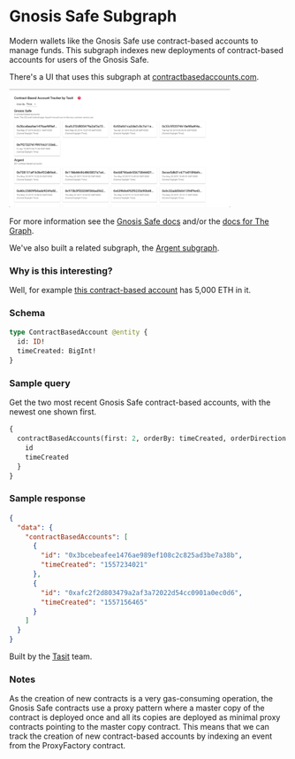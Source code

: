 # Gnosis Safe Subgraph

Modern wallets like the Gnosis Safe use contract-based accounts to manage funds. This subgraph indexes new deployments of contract-based accounts for users of the Gnosis Safe.

There's a UI that uses this subgraph at [contractbasedaccounts.com](https://contractbasedaccounts.com).

<div align="left">
  <img src="./docs/images/ContractBasedAccountsWebsiteScreenshot.png" width="400" />
</div>

For more information see the [Gnosis Safe docs](https://gnosis-safe.readthedocs.io/en/latest/) and/or the [docs for The Graph](https://thegraph.com/docs/).

We've also built a related subgraph, the [Argent subgraph](https://github.com/tasitlabs/argent-subgraph).

### Why is this interesting?

Well, for example [this contract-based account](https://etherscan.io/address/0xafc2f2d803479a2af3a72022d54cc0901a0ec0d6) has 5,000 ETH in it.

### Schema

```graphql
type ContractBasedAccount @entity {
  id: ID!
  timeCreated: BigInt!
}
```

### Sample query

Get the two most recent Gnosis Safe contract-based accounts, with the newest one shown first.

```graphql
{
  contractBasedAccounts(first: 2, orderBy: timeCreated, orderDirection: desc) {
    id
    timeCreated
  }
}
```

### Sample response

```json
{
  "data": {
    "contractBasedAccounts": [
      {
        "id": "0x3bcebeafee1476ae989ef108c2c825ad3be7a38b",
        "timeCreated": "1557234021"
      },
      {
        "id": "0xafc2f2d803479a2af3a72022d54cc0901a0ec0d6",
        "timeCreated": "1557156465"
      }
    ]
  }
}
```

Built by the [Tasit](https://tasit.io) team.

### Notes

As the creation of new contracts is a very gas-consuming operation, the Gnosis Safe contracts use a proxy pattern where a master copy of the contract is deployed once and all its copies are deployed as minimal proxy contracts pointing to the master copy contract. This means that we can track the creation of new contract-based accounts by indexing an event from the ProxyFactory contract.
